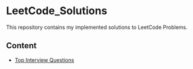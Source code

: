 # LeetCode_Solutions
This repository contains my implemented solutions to LeetCode Problems.

## Content
- [Top Interview Questions](https://github.com/sampadk04/LeetCode_Solutions/tree/main/Top_Interview_Questions)